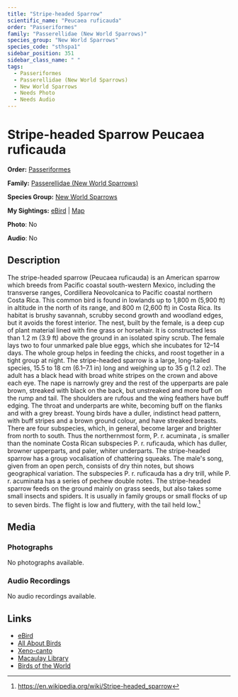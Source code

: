 ```yaml
---
title: "Stripe-headed Sparrow"
scientific_name: "Peucaea ruficauda"
order: "Passeriformes"
family: "Passerellidae (New World Sparrows)"
species_group: "New World Sparrows"
species_code: "sthspa1"
sidebar_position: 351
sidebar_class_name: " "
tags: 
  - Passeriformes
  - Passerellidae (New World Sparrows)
  - New World Sparrows
  - Needs Photo
  - Needs Audio
---
```


# Stripe-headed Sparrow <span className='sci_name'>Peucaea ruficauda</span>

**Order:** [Passeriformes](/tags/passeriformes)

**Family:** [Passerellidae (New World Sparrows)](/tags/passerellidae-new-world-sparrows)

**Species Group:** [New World Sparrows](/tags/new-world-sparrows)

**My Sightings:** [eBird](https://ebird.org/lifelist?r=world&time=life&spp=sthspa1) | [Map](/map?species_code=sthspa1)

**Photo**: No 

**Audio**: No

## Description
The stripe-headed sparrow (Peucaea ruficauda) is an American sparrow which breeds from Pacific coastal south-western Mexico, including the transverse ranges, Cordillera Neovolcanica to Pacific coastal northern Costa Rica.
This common bird is found in lowlands up to 1,800 m (5,900 ft) in altitude in the north of its range, and 800 m (2,600 ft) in Costa Rica. Its habitat is brushy savannah, scrubby second growth and woodland edges, but it avoids the forest interior.
The nest, built by the female, is a deep cup of plant material lined with fine grass or horsehair. It is constructed less than 1.2 m (3.9 ft) above the ground in an isolated spiny scrub. The female lays two to four unmarked pale blue eggs, which she incubates for 12–14 days. The whole group helps in feeding the chicks, and roost together in a tight group at night.
The stripe-headed sparrow is a large, long-tailed species, 15.5 to 18 cm (6.1–7.1 in) long and weighing up to 35 g (1.2 oz). The adult has a black head with broad white stripes on the crown and above each eye. The nape is narrowly grey and the rest of the upperparts are pale brown, streaked with black on the back, but unstreaked and more buff on the rump and tail. The shoulders are rufous and the wing feathers have buff edging. The throat and underparts are white, becoming buff on the flanks and with a grey breast.
Young birds have a duller, indistinct head pattern, with buff stripes and a brown ground colour, and have streaked breasts.
There are four subspecies, which, in general, become larger and brighter from north to south. Thus the northernmost form, P. r. acuminata , is smaller than the nominate Costa Rican subspecies P. r. ruficauda, which has duller, browner upperparts, and paler, whiter underparts.
The stripe-headed sparrow has a group vocalisation of chattering squeaks. The male's song, given from an open perch, consists of dry thin notes, but shows geographical variation. The subspecies P. r. ruficauda has a dry trill, while P. r. acuminata has a series of pechew double notes.
The stripe-headed sparrow feeds on the ground mainly on grass seeds, but also takes some small insects and spiders. It is usually in family groups or small flocks of up to seven birds. The flight is low and fluttery, with the tail held low.[^1]

[^1]: https://en.wikipedia.org/wiki/Stripe-headed_sparrow

## Media
### Photographs
No photographs available.

### Audio Recordings
No audio recordings available.

## Links
* [eBird](https://ebird.org/species/sthspa1) 
* [All About Birds](https://www.allaboutbirds.org/guide/sthspa1) 
* [Xeno-canto](https://www.xeno-canto.org/species/peucaea-ruficauda) 
* [Macaulay Library](https://search.macaulaylibrary.org/catalog?taxonCode=sthspa1&sort=rating_rank_desc)
* [Birds of the World](https://birdsoftheworld.org/bow/species/sthspa1)
